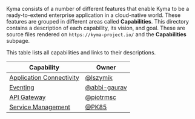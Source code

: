 <!-- The capabilities subpage on the "https://kyma-project.io/" page does not exist yet. Its vision is to render all the capabilities descriptions based on provided metadata references to ZenHub. It also aims to display roadmaps based on Epics.  -->

Kyma consists of a number of different features that enable Kyma to be a ready-to-extend enterprise application in a cloud-native world.
These features are grouped in different areas called **Capabilities**.
This directory contains a description of each capability, its vision, and goal. These are source files rendered on `https://kyma-project.io/` and the **Capabilities** subpage.

This table lists all capabilities and links to their descriptions.

| Capability | Owner |
|------------|-------|
| [Application Connectivity](application-connectivity.md) | [@lszymik](https://github.com/lszymik) |
| [Eventing](eventing.md) | [@abbi-gaurav](https://github.com/abbi-gaurav) |
| [API Gateway](api-gateway.md)| [@piotrmsc](https://github.com/piotrmsc) |
| [Service Management](service-management.md) | [@PK85](https://github.com/PK85) |
